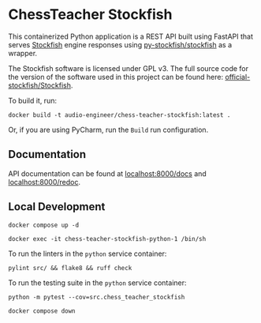 # ChessTeacher Stockfish

This containerized Python application is a REST API
built using FastAPI that serves [Stockfish](https://stockfishchess.org/) engine responses using
[py-stockfish/stockfish](https://github.com/py-stockfish/stockfish) as a wrapper.

The Stockfish software is licensed under GPL v3.
The full source code for the version of the software used in this project can be found here:
[official-stockfish/Stockfish](https://github.com/official-stockfish/Stockfish/tree/sf_16.1).

To build it, run:

```shell
docker build -t audio-engineer/chess-teacher-stockfish:latest .
```

Or, if you are using PyCharm, run the `Build` run configuration.

## Documentation

API documentation can be found at [localhost:8000/docs](http://localhost:8000/docs) and
[localhost:8000/redoc](http://localhost:8000/redoc).

## Local Development

```shell
docker compose up -d
```

```shell
docker exec -it chess-teacher-stockfish-python-1 /bin/sh
```

To run the linters in the `python` service container:

```shell
pylint src/ && flake8 && ruff check
```

To run the testing suite in the `python` service container:

```shell
python -m pytest --cov=src.chess_teacher_stockfish
```

```shell
docker compose down
```
